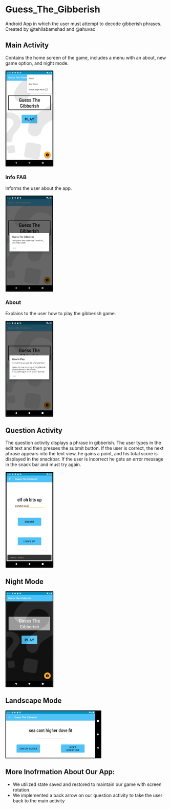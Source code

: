 # Guess_The_Gibberish
Android App in which the user must attempt to decode gibberish phrases. Created by @tehilabamshad and @ahuvac
## Main Activity
Contains the home screen of the game, 
includes a menu with an about, 
new game option, and night mode.


<img src="/screenshots/home_screen.png" width=150 height=300 align=center>

### Info FAB
Informs the user about the app.


<img src="/screenshots/about.png" width=150 height=300 align=center>


### About 
Explains to the user how 
to play the gibberish game.


<img src="/screenshots/how_to_play.png" width=150 height=300 align=center>

## Question Activity
The question activity displays a phrase in gibberish.
The user types in the edit text and then presses the submit button.
If the user is correct, the next phrase appears into the text view, he gains
a point, and his total score is displayed in the snackbar.
If the user is incorrect he gets an error message in the snack bar and 
must try again.


<img src="/screenshots/question.png" width=150 height=300 align=center>

## Night Mode
<img src="/screenshots/night_mode.png" width=150 height=300 align=center>

## Landscape Mode


<img src="/screenshots/landscape.png" width=300 height=150 align=center>

## More Inofrmation About Our App:
* We utilized state saved and restored to maintain our game with screen rotation.
* We implemented a back arrow on our question activity to take the user back to the main activity

